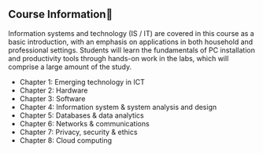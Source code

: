 ## Course Information🔎
Information systems and technology (IS / IT) are covered in this course as a basic introduction, with an emphasis on applications in both household and professional settings. Students will learn the fundamentals of PC installation and productivity tools through hands-on work in the labs, which will comprise a large amount of the study.
- Chapter 1: Emerging technology in ICT
- Chapter 2: Hardware
- Chapter 3: Software
- Chapter 4: Information system & system analysis and design
- Chapter 5: Databases & data analytics
- Chapter 6: Networks & communications
- Chapter 7: Privacy, security & ethics
- Chapter 8: Cloud computing

